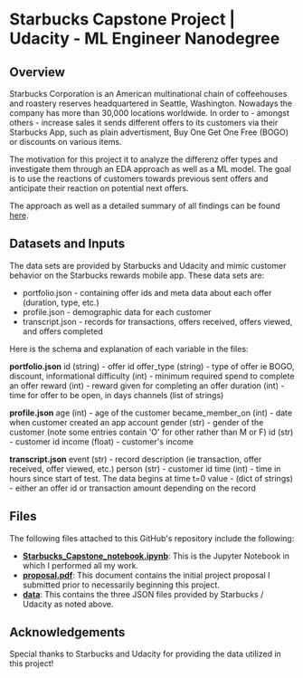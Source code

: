 # Starbucks Capstone Project | Udacity - ML Engineer Nanodegree

## Overview

Starbucks Corporation is an American multinational chain of coffeehouses and roastery reserves headquartered in Seattle, Washington. Nowadays the company has more than 30,000 locations worldwide. In order to - amongst others - increase sales it sends different offers to its customers via their Starbucks App, such as plain advertisment, Buy One Get One Free (BOGO) or discounts on various items.

The motivation for this project it to analyze the differenz offer types and investigate them through an EDA approach as well as a ML model. The goal is to use the reactions of customers towards previous sent offers and anticipate their reaction on potential next offers. 

The approach as well as a detailed summary of all findings can be found [here](https://thomas-r-meissner.medium.com/starbucks-capstone-challenge-d36b361ac333).

## Datasets and Inputs

The data sets are provided by Starbucks and Udacity and mimic customer behavior on the Starbucks rewards mobile app. These data sets are:
- portfolio.json - containing offer ids and meta data about each offer (duration, type, etc.)
- profile.json - demographic data for each customer
 - transcript.json - records for transactions, offers received, offers viewed, and offers completed

Here is the schema and explanation of each variable in the files:

**portfolio.json**
id (string) - offer id
offer_type (string) - type of offer ie BOGO, discount, informational
difficulty (int) - minimum required spend to complete an offer
reward (int) - reward given for completing an offer
duration (int) - time for offer to be open, in days
channels (list of strings)

**profile.json**
age (int) - age of the customer
became_member_on (int) - date when customer created an app account
gender (str) - gender of the customer (note some entries contain 'O' for other rather than M or F)
id (str) - customer id
income (float) - customer's income

**transcript.json**
event (str) - record description (ie transaction, offer received, offer viewed, etc.)
person (str) - customer id
time (int) - time in hours since start of test. The data begins at time t=0
value - (dict of strings) - either an offer id or transaction amount depending on the record

## Files
The following files attached to this GitHub's repository include the following:
-   **[Starbucks_Capstone_notebook.ipynb](https://github.com/reachanihere/Starbucks-Capstone/blob/master/Starbucks_Capstone_notebook.ipynb)**: This is the Jupyter Notebook in which I performed all my work.
-   **[proposal.pdf](https://github.com/reachanihere/Starbucks-Capstone/blob/master/proposal.pdf)**: This document contains the initial project proposal I submitted prior to necessarily beginning this project.
-   **[data](https://github.com/reachanihere/Starbucks-Capstone/tree/master/data)**: This contains the three JSON files provided by Starbucks / Udacity as noted above.

## Acknowledgements
Special thanks to Starbucks and Udacity for providing the data utilized in this project!
